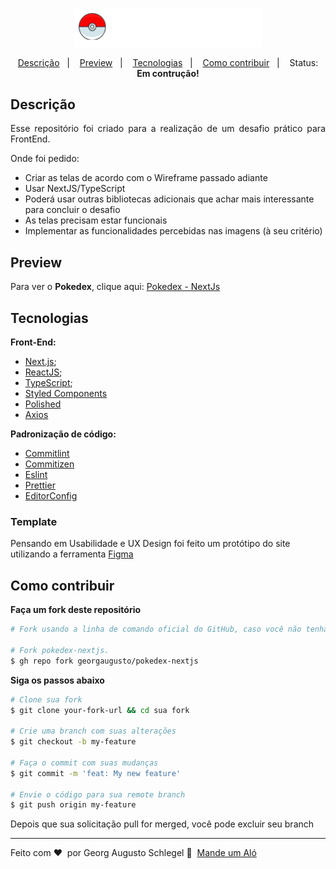 <p align="center">
  <img src="src/assets/logo-pokedex.png" width="300px"/>
</p>

<p align="center">
  <a href="#Descrição">Descrição</a>&nbsp;&nbsp;&nbsp;|&nbsp;&nbsp;&nbsp;
  <a href="#Preview">Preview</a>&nbsp;&nbsp;&nbsp;|&nbsp;&nbsp;&nbsp;
  <a href="#Tecnologias">Tecnologias</a>&nbsp;&nbsp;&nbsp;|&nbsp;&nbsp;&nbsp;
  <a href="#Como-contribuir">Como contribuir</a>&nbsp;&nbsp;&nbsp;|&nbsp;&nbsp;&nbsp;
  <a>Status: <b color="red">Em contrução!</b></a>
</p>

## Descrição
<p align="justify">
  Esse repositório foi criado para a realização de um desafio prático para FrontEnd.

</p>
<p align="justify">
  Onde foi pedido:
</p>

<ul>
  <li>Criar as telas de acordo com o Wireframe passado adiante</li>
  <li>Usar NextJS/TypeScript</li>
  <li>Poderá usar outras bibliotecas adicionais que achar mais interessante para concluir o desafio</li>
  <li>As telas precisam estar funcionais</li>
  <li>Implementar as funcionalidades percebidas nas imagens (à seu critério)</li>
</ul>

## Preview

Para ver o **Pokedex**, clique aqui: [Pokedex - NextJs](https://pokedex-nextjs.netlify.app/)</br>

## Tecnologias

**Front-End:**
- [Next.js](https://reactjs.org);
- [ReactJS](https://nextjs.org/);
- [TypeScript](https://www.typescriptlang.org/);
- [Styled Components](https://styled-components.com/)
- [Polished](https://github.com/styled-components/polished)
- [Axios](https://github.com/axios/axios)

**Padronização de código:**
- [Commitlint](https://github.com/conventional-changelog/commitlint)
- [Commitizen](https://github.com/commitizen/cz-cli)
- [Eslint](https://eslint.org/)
- [Prettier](https://prettier.io/)
- [EditorConfig](https://editorconfig.org/)

### Template

Pensando em Usabilidade e UX Design foi feito um protótipo do site utilizando a ferramenta [Figma](https://www.figma.com/file/CyO3DAXPZJMoMDzWGSF2iG/Pokedex?node-id=9%3A141)

## Como contribuir

**Faça um fork deste repositório**

```bash
# Fork usando a linha de comando oficial do GitHub, caso você não tenha a CLI do GitHub, use o site para fazer isso.

# Fork pokedex-nextjs.
$ gh repo fork georgaugusto/pokedex-nextjs
```

**Siga os passos abaixo**

```bash
# Clone sua fork
$ git clone your-fork-url && cd sua fork

# Crie uma branch com suas alterações
$ git checkout -b my-feature

# Faça o commit com suas mudanças
$ git commit -m 'feat: My new feature'

# Envie o código para sua remote branch
$ git push origin my-feature
```

Depois que sua solicitação pull for merged, você pode excluir seu branch

---

Feito com ❤️ &nbsp;por Georg Augusto Schlegel 👋 &nbsp;[Mande um Aló](https://www.linkedin.com/in/georgaugusto/)

